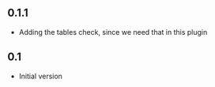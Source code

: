 ## 0.1.1

-   Adding the tables check, since we need that in this plugin

## 0.1

-   Initial version
